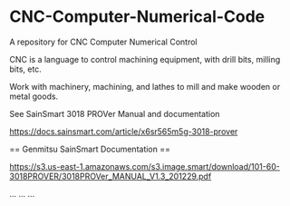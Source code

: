 # CNC-Computer-Numerical-Code
A repository for CNC Computer Numerical Control

CNC is a language to control machining equipment, with drill bits, milling bits, etc.

Work with machinery, machining, and lathes to mill and make wooden or metal goods.

See SainSmart 3018 PROVer Manual and documentation

https://docs.sainsmart.com/article/x6sr565m5g-3018-prover

== Genmitsu SainSmart Documentation == 

https://s3.us-east-1.amazonaws.com/s3.image.smart/download/101-60-3018PROVER/3018PROVer_MANUAL_V1.3_201229.pdf

...
...
...
